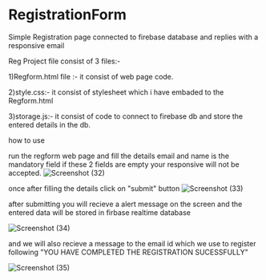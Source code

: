 # RegistrationForm
Simple Registration page connected to firebase database and replies with a responsive email


Reg Project file consist of 3 files:-

1)Regform.html file :- it consist of web page code.

2)style.css:- it consist of stylesheet which i have embaded to the Regform.html 

3)storage.js:- it consist of code to connect to firebase db and store the entered details in the db.

how to use

run the regform web page and fill the details email and name is the mandatory field if these 2 fields are empty your responsive will not be accepted.
![Screenshot (32)](https://github.com/Nanjunda3/RegistrationForm/assets/94178708/a47bce6b-e7bd-4132-b69e-c75639ef7d00)

once after filling the details click on "submit" button
![Screenshot (33)](https://github.com/Nanjunda3/RegistrationForm/assets/94178708/b1fdf248-3ce7-4c61-8adc-7c647b9f7f7a)



after submitting you will recieve a alert message on the screen and the entered data will be stored in firbase realtime database

![Screenshot (34)](https://github.com/Nanjunda3/RegistrationForm/assets/94178708/1153d796-2945-4018-b80a-ab58c33c5d70)

and we will also recieve a message to the email id which we use to register following "YOU HAVE COMPLETED THE REGISTRATION SUCESSFULLY"

![Screenshot (35)](https://github.com/Nanjunda3/RegistrationForm/assets/94178708/8d8921c6-7bfb-49fe-be71-2c44fb2a4132)
